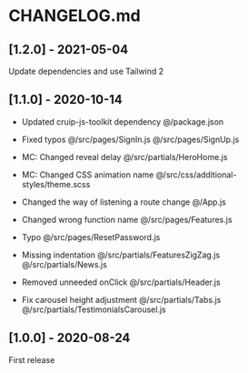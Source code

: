 # CHANGELOG.md

## [1.2.0] - 2021-05-04

Update dependencies and use Tailwind 2

## [1.1.0] - 2020-10-14

- Updated cruip-js-toolkit dependency
@/package.json

- Fixed typos
@/src/pages/SignIn.js
@/src/pages/SignUp.js

- MC: Changed reveal delay
@/src/partials/HeroHome.js

- MC: Changed CSS animation name
@/src/css/additional-styles/theme.scss

- Changed the way of listening a route change
@/App.js

- Changed wrong function name
@/src/pages/Features.js

- Typo
@/src/pages/ResetPassword.js

- Missing indentation
@/src/partials/FeaturesZigZag.js
@/src/partials/News.js

- Removed unneeded onClick
@/src/partials/Header.js

- Fix carousel height adjustment
@/src/partials/Tabs.js
@/src/partials/TestimonialsCarousel.js

## [1.0.0] - 2020-08-24

First release